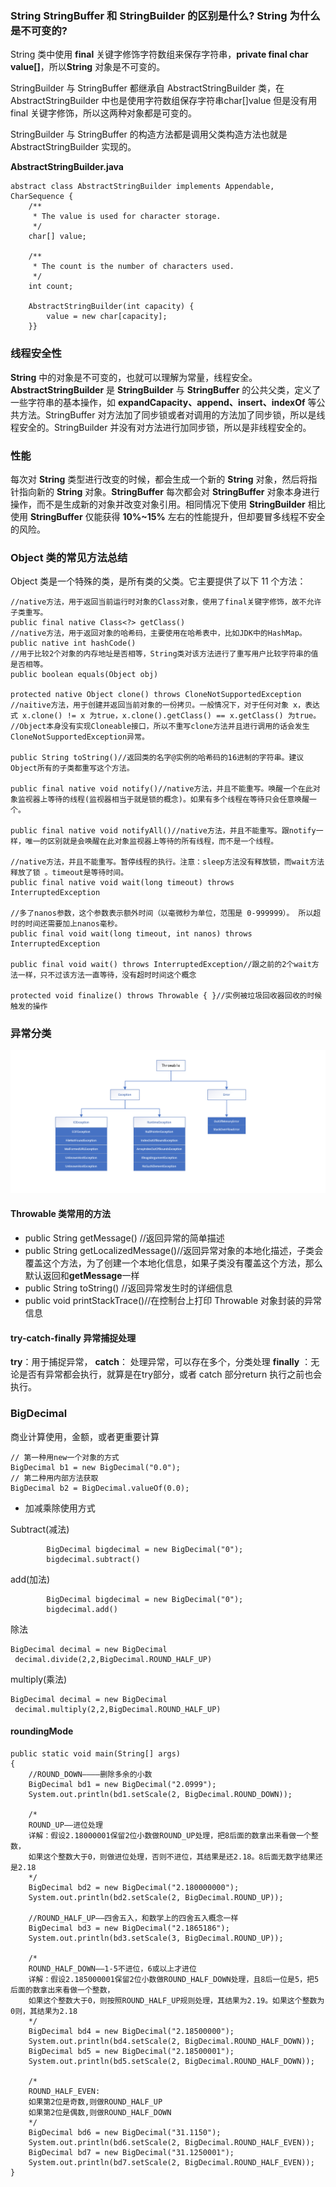 ### String StringBuffer 和 StringBuilder 的区别是什么? String 为什么是不可变的?

String 类中使用 **final** 关键字修饰字符数组来保存字符串，**private final char value[]**，所以**String** 对象是不可变的。

StringBuilder 与 StringBuffer 都继承自 AbstractStringBuilder 类，在 AbstractStringBuilder 中也是使用字符数组保存字符串char[]value 但是没有用 final 关键字修饰，所以这两种对象都是可变的。

StringBuilder 与 StringBuffer 的构造方法都是调用父类构造方法也就是AbstractStringBuilder 实现的。



**AbstractStringBuilder.java**

```
abstract class AbstractStringBuilder implements Appendable, CharSequence {
    /**
     * The value is used for character storage.
     */
    char[] value;

    /**
     * The count is the number of characters used.
     */
    int count;

    AbstractStringBuilder(int capacity) {
        value = new char[capacity];
    }}

```

### 线程安全性
**String** 中的对象是不可变的，也就可以理解为常量，线程安全。**AbstractStringBuilder** 是 **StringBuilder** 与 **StringBuffer** 的公共父类，定义了一些字符串的基本操作，如 **expandCapacity、append、insert、indexOf** 等公共方法。StringBuffer 对方法加了同步锁或者对调用的方法加了同步锁，所以是线程安全的。StringBuilder 并没有对方法进行加同步锁，所以是非线程安全的。

### 性能
每次对 **String** 类型进行改变的时候，都会生成一个新的 **String** 对象，然后将指针指向新的 **String** 对象。**StringBuffer** 每次都会对 **StringBuffer** 对象本身进行操作，而不是生成新的对象并改变对象引用。相同情况下使用 **StringBuilder** 相比使用 **StringBuffer** 仅能获得 **10%~15%** 左右的性能提升，但却要冒多线程不安全的风险。

### Object 类的常见方法总结
Object 类是一个特殊的类，是所有类的父类。它主要提供了以下 11 个方法：
```
//native方法，用于返回当前运行时对象的Class对象，使用了final关键字修饰，故不允许子类重写。
public final native Class<?> getClass()
//native方法，用于返回对象的哈希码，主要使用在哈希表中，比如JDK中的HashMap。
public native int hashCode() 
//用于比较2个对象的内存地址是否相等，String类对该方法进行了重写用户比较字符串的值是否相等。
public boolean equals(Object obj)

protected native Object clone() throws CloneNotSupportedException
//naitive方法，用于创建并返回当前对象的一份拷贝。一般情况下，对于任何对象 x，表达式 x.clone() != x 为true，x.clone().getClass() == x.getClass() 为true。
//Object本身没有实现Cloneable接口，所以不重写clone方法并且进行调用的话会发生CloneNotSupportedException异常。

public String toString()//返回类的名字@实例的哈希码的16进制的字符串。建议Object所有的子类都重写这个方法。

public final native void notify()//native方法，并且不能重写。唤醒一个在此对象监视器上等待的线程(监视器相当于就是锁的概念)。如果有多个线程在等待只会任意唤醒一个。

public final native void notifyAll()//native方法，并且不能重写。跟notify一样，唯一的区别就是会唤醒在此对象监视器上等待的所有线程，而不是一个线程。

//native方法，并且不能重写。暂停线程的执行。注意：sleep方法没有释放锁，而wait方法释放了锁 。timeout是等待时间。
public final native void wait(long timeout) throws InterruptedException

//多了nanos参数，这个参数表示额外时间（以毫微秒为单位，范围是 0-999999）。 所以超时的时间还需要加上nanos毫秒。
public final void wait(long timeout, int nanos) throws InterruptedException

public final void wait() throws InterruptedException//跟之前的2个wait方法一样，只不过该方法一直等待，没有超时时间这个概念

protected void finalize() throws Throwable { }//实例被垃圾回收器回收的时候触发的操作

```

### 异常分类


![throwable](https://github.com/Teahel/JavaLine/blob/main/image/throwable.jpg)

#### Throwable 类常用的方法

* public String getMessage() //返回异常的简单描述
* public String getLocalizedMessage()//返回异常对象的本地化描述，子类会覆盖这个方法，为了创建一个本地化信息，如果子类没有覆盖这个方法，那么默认返回和**getMessage**一样
* public String toString() //返回异常发生时的详细信息
* public void printStackTrace()//在控制台上打印 Throwable 对象封装的异常信息

#### try-catch-finally 异常捕捉处理

**try**：用于捕捉异常，
**catch**： 处理异常，可以存在多个，分类处理
**finally** ：无论是否有异常都会执行，就算是在try部分，或者 catch 部分return 执行之前也会执行。


### BigDecimal
商业计算使用，金额，或者更重要计算

```
// 第一种用new一个对象的方式
BigDecimal b1 = new BigDecimal("0.0");
// 第二种用内部方法获取
BigDecimal b2 = BigDecimal.valueOf(0.0);
```

* 加减乘除使用方式

Subtract(减法)

```
        BigDecimal bigdecimal = new BigDecimal("0");
        bigdecimal.subtract()
```

add(加法)

```
        BigDecimal bigdecimal = new BigDecimal("0");
        bigdecimal.add()
```

除法
```
BigDecimal decimal = new BigDecimal
 decimal.divide(2,2,BigDecimal.ROUND_HALF_UP)
```
multiply(乘法)
```
BigDecimal decimal = new BigDecimal
 decimal.multiply(2,2,BigDecimal.ROUND_HALF_UP)
```
#### roundingMode
```
public static void main(String[] args) 
{
	//ROUND_DOWN————删除多余的小数
	BigDecimal bd1 = new BigDecimal("2.0999");
	System.out.println(bd1.setScale(2, BigDecimal.ROUND_DOWN));
	
	/*
	ROUND_UP——进位处理
	详解：假设2.18000001保留2位小数做ROUND_UP处理，把8后面的数拿出来看做一个整数，
	如果这个整数大于0，则做进位处理，否则不进位，其结果是还2.18。8后面无数字结果还是2.18
	*/
	BigDecimal bd2 = new BigDecimal("2.180000000");
	System.out.println(bd2.setScale(2, BigDecimal.ROUND_UP));
	
	//ROUND_HALF_UP——四舍五入，和数学上的四舍五入概念一样
	BigDecimal bd3 = new BigDecimal("2.1865186");
	System.out.println(bd3.setScale(3, BigDecimal.ROUND_UP));
	
	/*
	ROUND_HALF_DOWN——1-5不进位，6或以上才进位
	详解：假设2.185000001保留2位小数做ROUND_HALF_DOWN处理，且8后一位是5，把5后面的数拿出来看做一个整数，
	如果这个整数大于0，则按照ROUND_HALF_UP规则处理，其结果为2.19。如果这个整数为0则，其结果为2.18
	*/
	BigDecimal bd4 = new BigDecimal("2.18500000");
	System.out.println(bd4.setScale(2, BigDecimal.ROUND_HALF_DOWN));
	BigDecimal bd5 = new BigDecimal("2.18500001");
	System.out.println(bd5.setScale(2, BigDecimal.ROUND_HALF_DOWN));
	
	/*
	ROUND_HALF_EVEN:
	如果第2位是奇数,则做ROUND_HALF_UP
	如果第2位是偶数,则做ROUND_HALF_DOWN
	*/
    BigDecimal bd6 = new BigDecimal("31.1150");
    System.out.println(bd6.setScale(2, BigDecimal.ROUND_HALF_EVEN));
    BigDecimal bd7 = new BigDecimal("31.1250001");
    System.out.println(bd7.setScale(2, BigDecimal.ROUND_HALF_EVEN));
}

```
